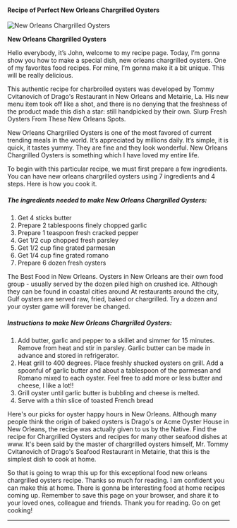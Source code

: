            

#### Recipe of Perfect New Orleans Chargrilled Oysters

![New Orleans Chargrilled Oysters](https://img-global.cpcdn.com/recipes/830d265d916f9a0b/751x532cq70/new-orleans-chargrilled-oysters-recipe-main-photo.jpg)

**New Orleans Chargrilled Oysters**

Hello everybody, it’s John, welcome to my recipe page. Today, I’m gonna show you how to make a special dish, new orleans chargrilled oysters. One of my favorites food recipes. For mine, I’m gonna make it a bit unique. This will be really delicious.

This authentic recipe for charbroiled oysters was developed by Tommy Cvitanovich of Drago's Restaurant in New Orleans and Metairie, La. His new menu item took off like a shot, and there is no denying that the freshness of the product made this dish a star: still handpicked by their own. Slurp Fresh Oysters From These New Orleans Spots.

New Orleans Chargrilled Oysters is one of the most favored of current trending meals in the world. It’s appreciated by millions daily. It’s simple, it is quick, it tastes yummy. They are fine and they look wonderful. New Orleans Chargrilled Oysters is something which I have loved my entire life.

To begin with this particular recipe, we must first prepare a few ingredients. You can have new orleans chargrilled oysters using 7 ingredients and 4 steps. Here is how you cook it.

##### The ingredients needed to make New Orleans Chargrilled Oysters:

1.  Get 4 sticks butter
2.  Prepare 2 tablespoons finely chopped garlic
3.  Prepare 1 teaspoon fresh cracked pepper
4.  Get 1/2 cup chopped fresh parsley
5.  Get 1/2 cup fine grated parmesan
6.  Get 1/4 cup fine grated romano
7.  Prepare 6 dozen fresh oysters

The Best Food in New Orleans. Oysters in New Orleans are their own food group - usually served by the dozen piled high on crushed ice. Although they can be found in coastal cities around At restaurants around the city, Gulf oysters are served raw, fried, baked or chargrilled. Try a dozen and your oyster game will forever be changed.

##### Instructions to make New Orleans Chargrilled Oysters:

1.  Add butter, garlic and pepper to a skillet and simmer for 15 minutes. Remove from heat and stir in parsley. Garlic butter can be made in advance and stored in refrigerator.
2.  Heat grill to 400 degrees. Place freshly shucked oysters on grill. Add a spoonful of garlic butter and about a tablespoon of the parmesan and Romano mixed to each oyster. Feel free to add more or less butter and cheese, I like a lot!!
3.  Grill oyster until garlic butter is bubbling and cheese is melted.
4.  Serve with a thin slice of toasted French bread

Here's our picks for oyster happy hours in New Orleans. Although many people think the origin of baked oysters is Drago's or Acme Oyster House in New Orleans, the recipe was actually given to us by the Native. Find the recipe for Chargrilled Oysters and recipes for many other seafood dishes at www. It's been said by the master of chargrilled oysters himself, Mr. Tommy Cvitanovich of Drago's Seafood Restaurant in Metairie, that this is the simplest dish to cook at home.

So that is going to wrap this up for this exceptional food new orleans chargrilled oysters recipe. Thanks so much for reading. I am confident you can make this at home. There is gonna be interesting food at home recipes coming up. Remember to save this page on your browser, and share it to your loved ones, colleague and friends. Thank you for reading. Go on get cooking!

* * *